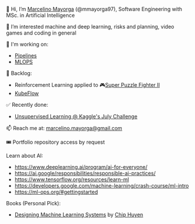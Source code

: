 👋 Hi, I’m [Marcelino Mayorga](https://www.linkedin.com/in/marcelinomayorga/) (@mmayorga97), Software Engineering with MSc. in Artificial Intelligence

👀 I’m interested machine and deep learning, risks and planning, video games and coding in general

🌱 I'm working on: 
- [Pipelines](https://www.datarobot.com/blog/what-a-machine-learning-pipeline-is-and-why-its-important/)
- [MLOPS](https://ml-ops.org/#gettingstarted)

🚧 Backlog: 
- Reinforcement Learning applied to 🎮[Super Puzzle Fighter II](https://en.wikipedia.org/wiki/Super_Puzzle_Fighter_II_Turbo)
- [KubeFlow](https://www.kubeflow.org/docs/started/)

✅ Recently done:
- [Unsupervised Learning @ Kaggle's July Challenge](https://www.kaggle.com/competitions/tabular-playground-series-aug-2022/overview/description)

📫 Reach me at: marcelino.mayorga@gmail.com

🎟️ Portfolio repository access by request


Learn about AI:
-   https://www.deeplearning.ai/program/ai-for-everyone/
-   https://ai.google/responsibilities/responsible-ai-practices/
-   https://www.tensorflow.org/resources/learn-ml
-   https://developers.google.com/machine-learning/crash-course/ml-intro
-   https://ml-ops.org/#gettingstarted

Books (Personal Pick):
-   [Designing Machine Learning Systems](https://read.amazon.com/kp/embed?asin=B0B1LGL2SR&preview=newtab&linkCode=kpe&ref_=cm_sw_r_kb_dp_HAG6Y4V4ZB44V53KD34M) by [Chip Huyen](https://github.com/chiphuyen/chiphuyen)

<!---
mmayorga97/mmayorga97 is a ✨ special ✨ repository because its `README.md` (this file) appears on your GitHub profile.
You can click the Preview link to take a look at your changes.
--->
